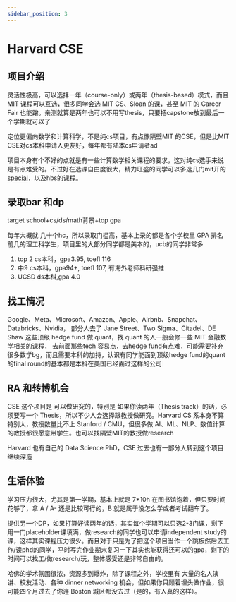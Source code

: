 ```yaml
---
sidebar_position: 3
---
```

# Harvard CSE


## 项目介绍
灵活性极高，可以选择一年（course-only）或两年（thesis-based）模式，而且 MIT 课程可以互选，很多同学会选 MIT CS、Sloan 的课，甚至 MIT 的 Career Fair 也能蹭。亲测就算是两年也可以不用写thesis，只要把capstone放到最后一个学期就可以了

定位更偏向数学和计算科学，不是纯cs项目，有点像隔壁MIT 的CSE，但是比MIT CSE对cs本科申请人更友好，每年都有陆本cs申请者ad

项目本身有个不好的点就是有一些计算数学相关课程的要求，这对纯cs选手来说是有点难受的。不过好在选课自由度很大，精力旺盛的同学可以多选几门mit开的[special](https://www.eecs.mit.edu/academics/subject-updates/)，以及hbs的课程。

## 录取bar 和dp

target school+cs/ds/math背景+top gpa

每年大概就 几十个hc，所以录取门槛高，基本上录的都是各个学校里 GPA 排名前几的理工科学生，项目里的大部分同学都是美本的，ucb的同学非常多



1. top 2 cs本科，gpa3.95, toefl 116
2. 中9 cs本科，gpa94+, toefl 107, 有海外老师科研强推
3. UCSD ds本科,gpa 4.0

## 找工情况
Google、Meta、Microsoft、Amazon、Apple、Airbnb、Snapchat、Databricks、Nvidia，
部分人去了 Jane Street、Two Sigma、Citadel、DE Shaw 这些顶级 hedge fund 做 quant，找 quant 的人一般会修一些 MIT 金融数学相关的课程，
去前面那些tech 容易点，去hedge fund有点难，可能需要补充很多数学bg，而且需要本科的加持，认识有同学能面到顶级hedge fund的quant的final round的基本都是本科在美国已经面过这样的公司

## RA 和转博机会
CSE 这个项目是 可以做研究的，特别是 如果你读两年（Thesis track）的话，必须要写一个 Thesis，所以不少人会选择跟教授做研究。Harvard CS 系本身不算特别大，教授数量比不上 Stanford / CMU，但很多做 AI、ML、NLP、数值计算的教授都很愿意带学生。也可以找隔壁MIT的教授做research

Harvard 也有自己的 Data Science PhD，CSE 过去也有一部分人转到这个项目继续深造

## 生活体验
学习压力很大，尤其是第一学期，基本上就是 7*10h 在图书馆泡着，但只要时间花够了，拿 A / A- 还是比较可行的，B 就是属于没怎么学或者考试翻车了。

提供另一个DP，如果打算好读两年的话，其实每个学期可以只选2-3门课，剩下用一门placeholder课填满，做research的同学也可以申请independent study的课，这样其实课程压力很少。而且对于只是为了把这个项目当作一个跳板然后去工作/读phd的同学，平时写完作业期末复习一下其实也能获得还可以的gpa，剩下的时间可以找工/做research/玩，整体感受还是非常自由的。



哈佛的学术氛围很浓，资源多到爆炸，除了课程之外，学校里有 大量的名人演讲、校友活动、各种 dinner networking 机会，但如果你只顾着埋头做作业，很可能四个月过去了你连 Boston 城区都没去过（是的，有人真的这样）。

